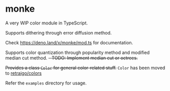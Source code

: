 # monke

A very WIP color module in TypeScript.

Supports dithering through error diffusion method.

Check https://deno.land/x/monke/mod.ts for documentation.

Supports color quantization through popularity method and modified median cut method.
~~- TODO: Implement median cut or octrees.~~


~~Provides a class `Color` for general color-related stuff.~~
`Color` has been moved to [retraigo/colors](https://github.com/retraigo/colors)


Refer the `examples` directory for usage.